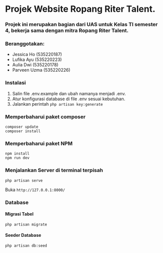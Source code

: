# Projek Website Ropang Riter Talent.
### Projek ini merupakan bagian dari UAS untuk Kelas TI semester 4, bekerja sama dengan mitra Ropang Riter Talent.

### Beranggotakan:
- Jessica Ho (535220187)
- Lufika Ayu (535220223)
- Aulia Dwi (535220178)
- Parveen Uzma (535220226)

### Instalasi
1. Salin file .env.example dan ubah namanya menjadi .env.
2. Atur konfigurasi database di file .env sesuai kebutuhan.
3. Jalankan perintah `php artisan key:generate`

### Memperbaharui paket composer
```
composer update
composer install
```

### Memperbaharui paket NPM
```
npm install
npm run dev
```

### Menjalankan Server di terminal terpisah
`php artisan serve`

Buka `http://127.0.0.1:8000/`

### Database
#### Migrasi Tabel
`php artisan migrate`

#### Seeder Database
`php artisan db:seed`
